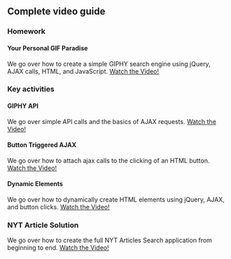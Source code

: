 ## Complete video guide

### Homework

#### Your Personal GIF Paradise

We go over how to create a simple GIPHY search engine using jQuery, AJAX calls, HTML, and JavaScript.
[Watch the Video!](https://www.youtube.com/watch?v=V67yKAonLa4)


### Key activities

#### GIPHY API

We go over simple API calls and the basics of AJAX requests.
[Watch the Video!](https://www.youtube.com/watch?v=Kp7Xy2LScLM)

#### Button Triggered AJAX

We go over how to attach ajax calls to the clicking of an HTML button.
[Watch the Video!](https://www.youtube.com/watch?v=K1JDUkF94cs)

#### Dynamic Elements

We go over how to dynamically create HTML elements using jQuery, AJAX, and button clicks.
[Watch the Video!](https://www.youtube.com/watch?v=UVBmX4cZkHY)

### NYT Article Solution

We go over how to create the full NYT Articles Search application from beginning to end.
[Watch the Video!](https://www.youtube.com/watch?v=PDD8NV3sbZo)

